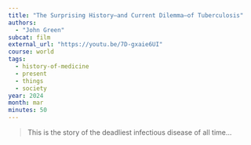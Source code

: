 ```yaml
---
title: "The Surprising History—and Current Dilemma—of Tuberculosis"
authors:
  - "John Green"
subcat: film
external_url: "https://youtu.be/7D-gxaie6UI"
course: world
tags:
  - history-of-medicine
  - present
  - things
  - society
year: 2024
month: mar
minutes: 50
---
```


> This is the story of the deadliest infectious disease of all time...
